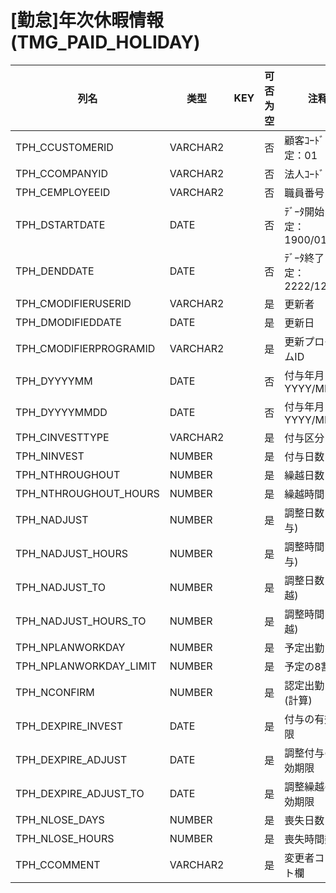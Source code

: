 # [勤怠]年次休暇情報(TMG_PAID_HOLIDAY)
| 列名   | 类型   | KEY  | 可否为空 | 注释   |
| ---- | ---- | ---- | ---- | ---- |
|TPH_CCUSTOMERID|VARCHAR2||否|顧客ｺｰﾄﾞ                        固定：01|
|TPH_CCOMPANYID|VARCHAR2||否|法人ｺｰﾄﾞ|
|TPH_CEMPLOYEEID|VARCHAR2||否|職員番号|
|TPH_DSTARTDATE|DATE||否|ﾃﾞｰﾀ開始日                      固定：1900/01/01|
|TPH_DENDDATE|DATE||否|ﾃﾞｰﾀ終了日                      固定：2222/12/31|
|TPH_CMODIFIERUSERID|VARCHAR2||是|更新者|
|TPH_DMODIFIEDDATE|DATE||是|更新日|
|TPH_CMODIFIERPROGRAMID|VARCHAR2||是|更新プログラムID|
|TPH_DYYYYMM|DATE||否|付与年月                        YYYY/MM/01|
|TPH_DYYYYMMDD|DATE||否|付与年月日                      YYYY/MM/DD|
|TPH_CINVESTTYPE|VARCHAR2||是|付与区分|
|TPH_NINVEST|NUMBER||是|付与日数|
|TPH_NTHROUGHOUT|NUMBER||是|繰越日数|
|TPH_NTHROUGHOUT_HOURS|NUMBER||是|繰越時間|
|TPH_NADJUST|NUMBER||是|調整日数(付与)|
|TPH_NADJUST_HOURS|NUMBER||是|調整時間(付与)|
|TPH_NADJUST_TO|NUMBER||是|調整日数(繰越)|
|TPH_NADJUST_HOURS_TO|NUMBER||是|調整時間(繰越)|
|TPH_NPLANWORKDAY|NUMBER||是|予定出勤日数|
|TPH_NPLANWORKDAY_LIMIT|NUMBER||是|予定の8割日数|
|TPH_NCONFIRM|NUMBER||是|認定出勤日数(計算)|
|TPH_DEXPIRE_INVEST|DATE||是|付与の有効期限|
|TPH_DEXPIRE_ADJUST|DATE||是|調整付与の有効期限|
|TPH_DEXPIRE_ADJUST_TO|DATE||是|調整繰越の有効期限|
|TPH_NLOSE_DAYS|NUMBER||是|喪失日数|
|TPH_NLOSE_HOURS|NUMBER||是|喪失時間数|
|TPH_CCOMMENT|VARCHAR2||是|変更者コメント欄|
